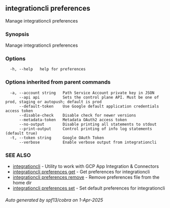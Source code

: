 ## integrationcli preferences

Manage integrationcli preferences

### Synopsis

Manage integrationcli preferences

### Options

```
  -h, --help   help for preferences
```

### Options inherited from parent commands

```
  -a, --account string   Path Service Account private key in JSON
      --api api          Sets the control plane API. Must be one of prod, staging or autopush; default is prod
      --default-token    Use Google default application credentials access token
      --disable-check    Disable check for newer versions
      --metadata-token   Metadata OAuth2 access token
      --no-output        Disable printing all statements to stdout
      --print-output     Control printing of info log statements (default true)
  -t, --token string     Google OAuth Token
      --verbose          Enable verbose output from integrationcli
```

### SEE ALSO

* [integrationcli](integrationcli.md)	 - Utility to work with GCP App Integration & Connectors
* [integrationcli preferences get](integrationcli_preferences_get.md)	 - Get preferences for integrationcli
* [integrationcli preferences remove](integrationcli_preferences_remove.md)	 - Remove preferences file from the home dir
* [integrationcli preferences set](integrationcli_preferences_set.md)	 - Set default preferences for integrationcli

###### Auto generated by spf13/cobra on 1-Apr-2025
